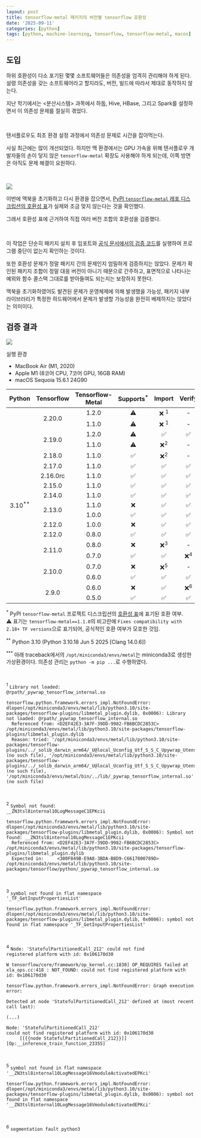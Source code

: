 ```yaml
---
layout: post
title: tensorflow-metal 패키지의 버전별 tensorflow 호환성
date: '2025-09-11'
categories: [python]
tags: [python, machine-learning, tensorflow, tensorflow-metal, macos]
---
```


## 도입

하위 호환성이 다소 포기된 몇몇 소프트웨어들은 의존성을 엄격히 관리해야 하게 된다. 설령 의존성을 갖는 소프트웨어라고 할지라도, 버전, 빌드에 따라서 제대로 동작하지 않는다.  

지난 학기에서는 &lt;분산시스템&gt; 과목에서 하둡, Hive, HBase, 그리고 Spark를 설정하면서 이 의존성 문제를 절실히 겪었다.  

<br />

텐서플로우도 최초 환경 설정 과정에서 의존성 문제로 시간을 잡아먹는다.  

사실 최근에는 많이 개선되었다. 하지만 맥 환경에서는 GPU 가속을 위해 텐서플로우 개발자들의 손이 닿지 않은 `tensorflow-metal` 확장도 사용해야 하게 되는데, 이쪽 방면은 아직도 문제 해결이 요원하다.  

<br />

![](/static/posts/2025-09-11-tensorflow-metal-compatibilities/pypi-description-compatibilities-table.png)

이번에 맥북을 초기화하고 다시 환경을 잡으면서, [PyPI `tensorflow-metal` 레포 디스크립션의 호환성 표](https://pypi.org/project/tensorflow-metal/)가 실제와 조금 맞지 않는다는 것을 확인했다.  

그래서 호환성 표에 근거하여 직접 여러 버전 조합의 호환성을 검증했다.

<br />

이 작업은 단순히 패키지 설치 후 임포트와 [공식 문서에서의 검증 코드](https://developer.apple.com/metal/tensorflow-plugin/)를 실행하여 프로그램 중단이 없는지 확인하는 것이다.  

또한 호환성 문제가 정말 패키지 간의 문제인지 엄밀하게 검증하지는 않았다. 문제가 확인된 패키지 조합이 정말 대응 버전이 아니기 때문으로 간주하고, 표면적으로 나타나는 예외와 함수 콜스택 그대로를 받아들여도 되는지는 보장하지 못한다.

맥북을 초기화하였어도 발견된 문제가 운영체제에 의해 발생했을 가능성, 패키지 내부 라이브러리가 특정한 하드웨어에서 문제가 발생할 가능성을 완전히 배제하지는 않았다는 의미이다.

## 검증 결과

![](/static/posts/2025-09-11-tensorflow-metal-compatibilities/neofetch.png)  

실행 환경
- MacBook Air (M1, 2020)
- Apple M1 (8코어 CPU, 7코어 GPU, 16GB RAM)
- macOS Sequoia 15.6.1 24G90

<style>
  .content-table th, 
  .content-table td {
    text-align: center;
  }
</style>

<table class="table content-table">
  <thead>
    <tr>
      <th>Python</th>
      <th>Tensorflow</th>
      <th>Tensorflow-Metal</th>
      <th>Supports<sup>*</sup></th>
      <th>Import</th>
      <th>Verify</th>
    </tr>
  </thead>
  <tbody>
    <tr>
      <td rowspan="19">3.10<sup>**</sup></td>
      <td rowspan="2">2.20.0</td>
      <td>1.2.0</td>
      <td>⚠️</td>
      <td>❌ <sup>1</sup></td>
      <td>-</td>
    </tr>
    <tr>
      <td>1.1.0</td>
      <td>⚠️</td>
      <td>❌ <sup>1</sup></td>
      <td>-</td>
    </tr>
    <tr>
      <td rowspan="2">2.19.0</td>
      <td>1.2.0</td>
      <td>⚠️</td>
      <td>✅</td>
      <td>✅</td>
    </tr>
    <tr>
      <td>1.1.0</td>
      <td>⚠️</td>
      <td>❌<sup>2</sup></td>
      <td>-</td>
    </tr>
    <tr>
      <td>2.18.0</td>
      <td>1.1.0</td>
      <td>✅</td>
      <td>❌<sup>2</sup></td>
      <td>-</td>
    </tr>
    <tr>
      <td>2.17.0</td>
      <td>1.1.0</td>
      <td>✅</td>
      <td>✅</td>
      <td>✅</td>
    </tr>
    <tr>
      <td>2.16.0rc</td>
      <td>1.1.0</td>
      <td>✅</td>
      <td>✅</td>
      <td>✅</td>
    </tr>
    <tr>
      <td>2.15.0</td>
      <td>1.1.0</td>
      <td>✅</td>
      <td>✅</td>
      <td>✅</td>
    </tr>
    <tr>
      <td>2.14.0</td>
      <td>1.1.0</td>
      <td>✅</td>
      <td>✅</td>
      <td>✅</td>
    </tr>
    <tr>
      <td rowspan="2">2.13.0</td>
      <td>1.1.0</td>
      <td>❌</td>
      <td>✅</td>
      <td>✅</td>
    </tr>
    <tr>
      <td>1.0.0</td>
      <td>✅</td>
      <td>✅</td>
      <td>✅</td>
    </tr>
    <tr>
      <td>2.12.0</td>
      <td>1.0.0</td>
      <td>❌</td>
      <td>✅</td>
      <td>✅</td>
    </tr>
    <tr>
      <td>2.12.0</td>
      <td>0.8.0</td>
      <td>✅</td>
      <td>✅</td>
      <td>✅</td>
    </tr>
    <tr>
      <td rowspan="2">2.11.0</td>
      <td>0.8.0</td>
      <td>❌</td>
      <td>❌<sup>3</sup></td>
      <td>-</td>
    </tr>
    <tr>
      <td>0.7.0</td>
      <td>✅</td>
      <td>✅</td>
      <td>❌<sup>4</sup></td>
    </tr>
    <tr>
      <td rowspan="2">2.10.0</td>
      <td>0.7.0</td>
      <td>❌</td>
      <td>❌<sup>5</sup></td>
      <td>-</td>
    </tr>
    <tr>
      <td>0.6.0</td>
      <td>✅</td>
      <td>✅</td>
      <td>✅</td>
    </tr>
    <tr>
      <td rowspan="2">2.9.0</td>
      <td>0.6.0</td>
      <td>❌</td>
      <td>✅</td>
      <td>❌<sup>6</sup></td>
    </tr>
    <tr>
      <td>0.5.0</td>
      <td>✅</td>
      <td>✅</td>
      <td>✅</td>
    </tr>
  </tbody>
</table>

<sup>*</sup> PyPI `tensorflow-metal` 프로젝트 디스크립션의 [호환성 표](https://pypi.org/project/tensorflow-metal/)에 표기된 호환 여부.  
⚠️ 표기는 `tensorflow-metal==1.1.0`의 비고란에 `Fixes compatibility with 2.18+ TF versions`으로 표기되어, 공식적인 호환 여부가 모호한 것임.

<sup>**</sup> Python 3.10 (Python 3.10.18 Jun 5 2025 [Clang 14.0.6])

<sup>***</sup> 아래 traceback에서의 `/opt/miniconda3/envs/metal`는 miniconda3로 생성한 가상환경이다. 의존성 관리는 `python -m pip ...`로 수행하였다.  

<br />

<sup>1</sup> <code>Library not loaded: @rpath/_pywrap_tensorflow_internal.so</code>

```
tensorflow.python.framework.errors_impl.NotFoundError: dlopen(/opt/miniconda3/envs/metal/lib/python3.10/site-packages/tensorflow-plugins/libmetal_plugin.dylib, 0x0006): Library not loaded: @rpath/_pywrap_tensorflow_internal.so
  Referenced from: <D2EF42E3-3A7F-39DD-9982-FB6BCDC2853C> /opt/miniconda3/envs/metal/lib/python3.10/site-packages/tensorflow-plugins/libmetal_plugin.dylib
  Reason: tried: '/opt/miniconda3/envs/metal/lib/python3.10/site-packages/tensorflow-plugins/../_solib_darwin_arm64/_U@local_Uconfig_Utf_S_S_C_Upywrap_Utensorflow_Uinternal___Uexternal_Slocal_Uconfig_Utf/_pywrap_tensorflow_internal.so' (no such file), '/opt/miniconda3/envs/metal/lib/python3.10/site-packages/tensorflow-plugins/../_solib_darwin_arm64/_U@local_Uconfig_Utf_S_S_C_Upywrap_Utensorflow_Uinternal___Uexternal_Slocal_Uconfig_Utf/_pywrap_tensorflow_internal.so' (no such file), '/opt/miniconda3/envs/metal/bin/../lib/_pywrap_tensorflow_internal.so' (no such file)
```

<br />

<sup>2</sup> <code>Symbol not found: __ZN3tsl8internal10LogMessageC1EPKcii</code>

```
tensorflow.python.framework.errors_impl.NotFoundError: dlopen(/opt/miniconda3/envs/metal/lib/python3.10/site-packages/tensorflow-plugins/libmetal_plugin.dylib, 0x0006): Symbol not found: __ZN3tsl8internal10LogMessageC1EPKcii
  Referenced from: <D2EF42E3-3A7F-39DD-9982-FB6BCDC2853C> /opt/miniconda3/envs/metal/lib/python3.10/site-packages/tensorflow-plugins/libmetal_plugin.dylib
  Expected in:     <300F849B-E9A8-3BDA-B8D9-C6617800789D> /opt/miniconda3/envs/metal/lib/python3.10/site-packages/tensorflow/python/_pywrap_tensorflow_internal.so
```

<br />

<sup>3</sup> <code>symbol not found in flat namespace '_TF_GetInputPropertiesList'</code>

```
tensorflow.python.framework.errors_impl.NotFoundError: dlopen(/opt/miniconda3/envs/metal/lib/python3.10/site-packages/tensorflow-plugins/libmetal_plugin.dylib, 0x0006): symbol not found in flat namespace '_TF_GetInputPropertiesList'
```

<br />

<sup>4</sup> <code>Node: 'StatefulPartitionedCall_212'
could not find registered platform with id: 0x106170d30</code>

```
W tensorflow/core/framework/op_kernel.cc:1830] OP_REQUIRES failed at xla_ops.cc:418 : NOT_FOUND: could not find registered platform with id: 0x106170d30
```

```
tensorflow.python.framework.errors_impl.NotFoundError: Graph execution error:

Detected at node 'StatefulPartitionedCall_212' defined at (most recent call last):

(...)

Node: 'StatefulPartitionedCall_212'
could not find registered platform with id: 0x106170d30
	 [[{{node StatefulPartitionedCall_212}}]] [Op:__inference_train_function_23355]
```

<br />

<sup>5</sup> <code>symbol not found in flat namespace '__ZN3tsl8internal10LogMessage16VmoduleActivatedEPKci'</code>

```
tensorflow.python.framework.errors_impl.NotFoundError: dlopen(/opt/miniconda3/envs/metal/lib/python3.10/site-packages/tensorflow-plugins/libmetal_plugin.dylib, 0x0006): symbol not found in flat namespace '__ZN3tsl8internal10LogMessage16VmoduleActivatedEPKci'
```

<br />

<sup>6</sup> <code>segmentation fault python3</code>
